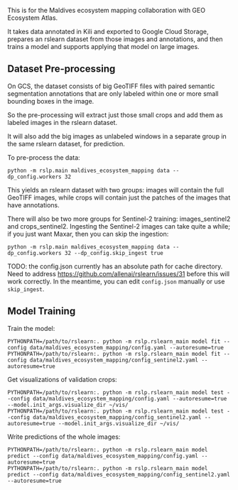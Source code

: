 This is for the Maldives ecosystem mapping collaboration with GEO Ecosystem Atlas.

It takes data annotated in Kili and exported to Google Cloud Storage, prepares an
rslearn dataset from those images and annotations, and then trains a model and supports
applying that model on large images.


Dataset Pre-processing
----------------------

On GCS, the dataset consists of big GeoTIFF files with paired semantic segmentation
annotations that are only labeled within one or more small bounding boxes in the image.

So the pre-processing will extract just those small crops and add them as labeled
images in the rslearn dataset.

It will also add the big images as unlabeled windows in a separate group in the same
rslearn dataset, for prediction.

To pre-process the data:

    python -m rslp.main maldives_ecosystem_mapping data --dp_config.workers 32

This yields an rslearn dataset with two groups: images will contain the full GeoTIFF
images, while crops will contain just the patches of the images that have annotations.

There will also be two more groups for Sentinel-2 training: images_sentinel2 and
crops_sentinel2. Ingesting the Sentinel-2 images can take quite a while; if you just
want Maxar, then you can skip the ingestion:

    python -m rslp.main maldives_ecosystem_mapping data --dp_config.workers 32 --dp_config.skip_ingest true

TODO: the config.json currently has an absolute path for cache directory. Need to
address https://github.com/allenai/rslearn/issues/31 before this will work correctly.
In the meantime, you can edit `config.json` manually or use `skip_ingest`.


Model Training
--------------

Train the model:

    PYTHONPATH=/path/to/rslearn:. python -m rslp.rslearn_main model fit --config data/maldives_ecosystem_mapping/config.yaml --autoresume=true
    PYTHONPATH=/path/to/rslearn:. python -m rslp.rslearn_main model fit --config data/maldives_ecosystem_mapping/config_sentinel2.yaml --autoresume=true

Get visualizations of validation crops:

    PYTHONPATH=/path/to/rslearn:. python -m rslp.rslearn_main model test --config data/maldives_ecosystem_mapping/config.yaml --autoresume=true --model.init_args.visualize_dir ~/vis/
    PYTHONPATH=/path/to/rslearn:. python -m rslp.rslearn_main model test --config data/maldives_ecosystem_mapping/config_sentinel2.yaml --autoresume=true --model.init_args.visualize_dir ~/vis/

Write predictions of the whole images:

    PYTHONPATH=/path/to/rslearn:. python -m rslp.rslearn_main model predict --config data/maldives_ecosystem_mapping/config.yaml --autoresume=true
    PYTHONPATH=/path/to/rslearn:. python -m rslp.rslearn_main model predict --config data/maldives_ecosystem_mapping/config_sentinel2.yaml --autoresume=true
